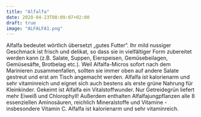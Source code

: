 ```yaml
---
title: "Alfalfa"
date: 2020-04-23T08:09:07+02:00
draft: true
image: "ALFALFA1.png"
---
```

Alfalfa bedeutet wörtlich übersetzt „gutes Futter“. Ihr mild nussiger Geschmack ist frisch und delikat, so dass sie in vielfältiger Form zubereitet werden kann (z.B. Salate, Suppen, Eierspeisen, Gemüsebeilagen, Gemüsesäfte, Brotbelag etc.). Weil Alfalfa-Micros sofort nach dem Marinieren zusammenfallen, sollten sie immer oben auf andere Salate gestreut und erst am Tisch angemacht werden. Alfalfa ist kalorienarm und sehr vitaminreich und eignet sich auch bestens als erste grüne Nahrung für Kleinkinder. Gekeimt ist Alfalfa ein Vitalstoffwunder. Nur Getreidegrün liefert mehr Eiweiß und Chlorophyll! Außerdem enthalten Alfalfajungpflanzen alle 8 essenziellen Aminosäuren, reichlich Mineralstoffe und Vitamine - insbesondere Vitamin C. Alfalfa ist kalorienarm und sehr vitaminreich.

